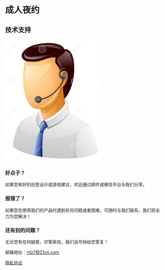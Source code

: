 # 成人夜约

## 技术支持

 ![image](https://github.com/rtlz7/yueyue/raw/master/call_man.png)

### 好点子？

如果您有好的创意设计或游戏建议，欢迎通过邮件或微信平台与我们分享。

### 报错了？

如果您在使用我们的产品时遇到任何问题或者困难，可随时与我们联系，我们将全力为您解决！

### 还有别的问题？

无论您有任何疑惑，尽管来信，我们会尽快给您答复！

邮箱地址：rtlz7@21cn.com

[隐私协议](https://github.com/rtlz7/yueyue/raw/master/privacy.cmd)
